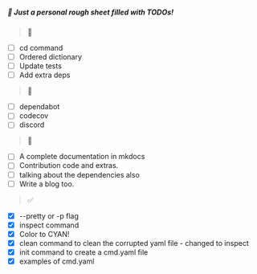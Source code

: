 ##### :poop: Just a personal rough sheet filled with TODOs!

> :hammer:
- [ ] cd command
- [ ] Ordered dictionary
- [ ] Update tests
- [ ] Add extra deps

> :wrench:
- [ ] dependabot
- [ ] codecov
- [ ] discord

> :memo:
- [ ] A complete documentation in mkdocs
- [ ] Contribution code and extras.
- [ ] talking about the dependencies also
- [ ] Write a blog too.

> :white_check_mark:
- [x] --pretty or -p flag
- [x] inspect command
- [x] Color to CYAN!
- [x] clean command to clean the corrupted yaml file - changed to inspect
- [x] init command to create a cmd.yaml file
- [x] examples of cmd.yaml